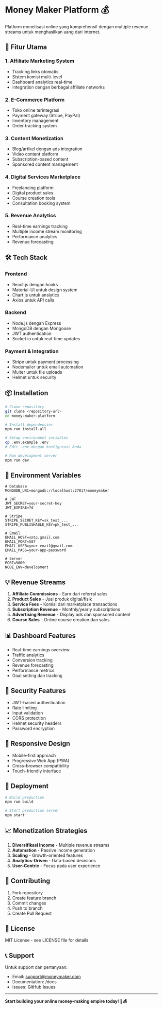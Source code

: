 # Money Maker Platform 💰

Platform monetisasi online yang komprehensif dengan multiple revenue streams untuk menghasilkan uang dari internet.

## 🚀 Fitur Utama

### 1. Affiliate Marketing System
- Tracking links otomatis
- Sistem komisi multi-level
- Dashboard analytics real-time
- Integration dengan berbagai affiliate networks

### 2. E-Commerce Platform
- Toko online terintegrasi
- Payment gateway (Stripe, PayPal)
- Inventory management
- Order tracking system

### 3. Content Monetization
- Blog/artikel dengan ads integration
- Video content platform
- Subscription-based content
- Sponsored content management

### 4. Digital Services Marketplace
- Freelancing platform
- Digital product sales
- Course creation tools
- Consultation booking system

### 5. Revenue Analytics
- Real-time earnings tracking
- Multiple income stream monitoring
- Performance analytics
- Revenue forecasting

## 🛠️ Tech Stack

### Frontend
- React.js dengan hooks
- Material-UI untuk design system
- Chart.js untuk analytics
- Axios untuk API calls

### Backend
- Node.js dengan Express
- MongoDB dengan Mongoose
- JWT authentication
- Socket.io untuk real-time updates

### Payment & Integration
- Stripe untuk payment processing
- Nodemailer untuk email automation
- Multer untuk file uploads
- Helmet untuk security

## 📦 Installation

```bash
# Clone repository
git clone <repository-url>
cd money-maker-platform

# Install dependencies
npm run install-all

# Setup environment variables
cp .env.example .env
# Edit .env dengan konfigurasi Anda

# Run development server
npm run dev
```

## 🔧 Environment Variables

```env
# Database
MONGODB_URI=mongodb://localhost:27017/moneymaker

# JWT
JWT_SECRET=your-secret-key
JWT_EXPIRE=7d

# Stripe
STRIPE_SECRET_KEY=sk_test_...
STRIPE_PUBLISHABLE_KEY=pk_test_...

# Email
EMAIL_HOST=smtp.gmail.com
EMAIL_PORT=587
EMAIL_USER=your-email@gmail.com
EMAIL_PASS=your-app-password

# Server
PORT=5000
NODE_ENV=development
```

## 💡 Revenue Streams

1. **Affiliate Commissions** - Earn dari referral sales
2. **Product Sales** - Jual produk digital/fisik
3. **Service Fees** - Komisi dari marketplace transactions
4. **Subscription Revenue** - Monthly/yearly subscriptions
5. **Advertising Revenue** - Display ads dan sponsored content
6. **Course Sales** - Online course creation dan sales

## 📊 Dashboard Features

- Real-time earnings overview
- Traffic analytics
- Conversion tracking
- Revenue forecasting
- Performance metrics
- Goal setting dan tracking

## 🔐 Security Features

- JWT-based authentication
- Rate limiting
- Input validation
- CORS protection
- Helmet security headers
- Password encryption

## 📱 Responsive Design

- Mobile-first approach
- Progressive Web App (PWA)
- Cross-browser compatibility
- Touch-friendly interface

## 🚀 Deployment

```bash
# Build production
npm run build

# Start production server
npm start
```

## 📈 Monetization Strategies

1. **Diversifikasi Income** - Multiple revenue streams
2. **Automation** - Passive income generation
3. **Scaling** - Growth-oriented features
4. **Analytics-Driven** - Data-based decisions
5. **User-Centric** - Focus pada user experience

## 🤝 Contributing

1. Fork repository
2. Create feature branch
3. Commit changes
4. Push to branch
5. Create Pull Request

## 📄 License

MIT License - see LICENSE file for details

## 📞 Support

Untuk support dan pertanyaan:
- Email: support@moneymaker.com
- Documentation: /docs
- Issues: GitHub Issues

---

**Start building your online money-making empire today! 🚀💰**